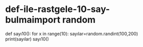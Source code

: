# def-ile-rastgele-10-say-bulmaimport random
def sayı10():
    for x in range(10):
      sayılar=random.randint(100,200)
      print(sayılar)
sayı10()
        
 
